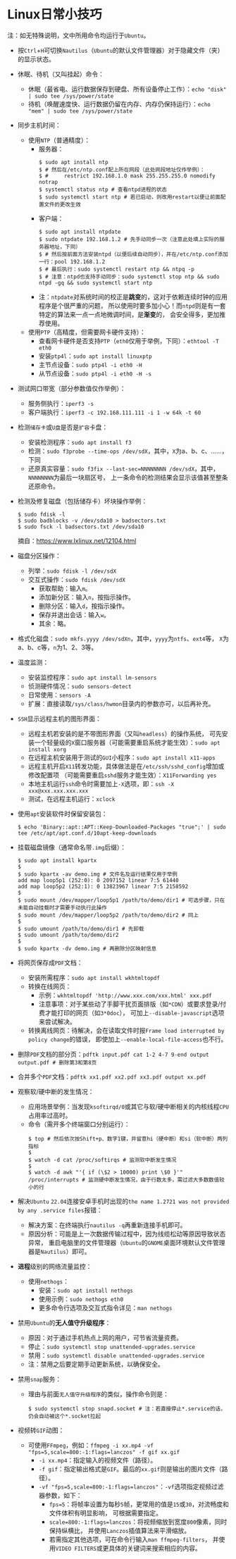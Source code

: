 <meta http-equiv="Content-Type" content="text/html; charset=utf-8" />
<base target="_blank" />

# Linux日常小技巧

注：如无特殊说明，文中所用命令均运行于`Ubuntu`。

* 按`Ctrl`+`H`可切换`Nautilus`（`Ubuntu`的默认文件管理器）对于隐藏文件（夹）的显示状态。

* 休眠、待机（又叫挂起）命令：
    * 休眠（最省电、运行数据保存到硬盘、所有设备停止工作）：`echo "disk" | sudo tee /sys/power/state`
    * 待机（唤醒速度快、运行数据仍留在内存、内存仍保持运行）：`echo "mem" | sudo tee /sys/power/state`

* 同步主机时间：
    * 使用`NTP`（普通精度）：
        * 服务器：
            ```
            $ sudo apt install ntp
            $ # 然后在/etc/ntp.conf配上所在网段（此处网段地址仅作举例）：
            $ #     restrict 192.168.1.0 mask 255.255.255.0 nomodify notrap
            $ systemctl status ntp # 查看ntpd进程的状态
            $ sudo systemctl start ntp # 若已启动，则改用restart以便让前面配置文件的更改生效
            ```
        * 客户端：
            ```
            $ sudo apt install ntpdate
            $ sudo ntpdate 192.168.1.2 # 先手动同步一次（注意此处填上实际的服务器地址，下同）
            $ # 然后按前面方法安装ntpd（以便后续自动同步），并在/etc/ntp.conf添加一行：pool 192.168.1.2
            $ # 最后执行：sudo systemctl restart ntp && ntpq -p
            $ # 注意：ntpd也支持手动同步：sudo systemctl stop ntp && sudo ntpd -gq && sudo systemctl start ntp
            ```
        * 注：`ntpdate`对系统时间的校正是**跳变**的，这对于依赖连续时钟的应用程序是个很严重的问题，
        所以使用时要多加小心！而`ntpd`则是有一套特定的算法来一点一点地微调时间，是**渐变**的，
        会安全得多，更加推荐使用。
    * 使用`PTP`（高精度，但需要网卡硬件支持）：
        * 查看网卡硬件是否支持`PTP`（`eth0`仅用于举例，下同）：`ethtool -T eth0`
        * 安装`ptp4l`：`sudo apt install linuxptp`
        * 主节点设备：`sudo ptp4l -i eth0 -H`
        * 从节点设备：`sudo ptp4l -i eth0 -H -s`

* 测试网口带宽（部分参数值仅作举例）：
    * 服务侧执行：`iperf3 -s`
    * 客户端执行：`iperf3 -c 192.168.111.111 -i 1 -w 64k -t 60`

* 检测`储存卡`或`U盘`是否是`扩容`卡盘：
    * 安装检测程序：`sudo apt install f3`
    * 检测：`sudo f3probe --time-ops /dev/sdX`，其中，`X`为a、b、c、……，下同
    * 还原真实容量：`sudo f3fix --last-sec=NNNNNNNN /dev/sdX`，其中，`NNNNNNNN`为最后一块扇区号，
    上一条命令的检测结果会显示该值甚至整条还原命令。

* 检测及修复磁盘（包括储存卡）坏块操作举例：
    ````
    $ sudo fdisk -l
    $ sudo badblocks -v /dev/sda10 > badsectors.txt
    $ sudo fsck -l badsectors.txt /dev/sda10
    ````
    摘自：https://www.lxlinux.net/12104.html

* 磁盘分区操作：
    * 列举：`sudo fdisk -l /dev/sdX`
    * 交互式操作：`sudo fdisk /dev/sdX`
        * 获取帮助：输入`m`。
        * 添加新分区：输入`n`，按指示操作。
        * 删除分区：输入`d`，按指示操作。
        * 保存并退出会话：输入`w`。
        * 其余：略。

* 格式化磁盘：`sudo mkfs.yyyy /dev/sdXn`，其中，`yyyy`为`ntfs`、`ext4`等，
`X`为a、b、c等，`n`为1、2、3等。

* 温度监测：
    * 安装监控程序：`sudo apt install lm-sensors`
    * 侦测硬件情况：`sudo sensors-detect`
    * 日常使用：`sensors -A`
    * 扩展：直接读取`/sys/class/hwmon`目录内的参数亦可，以后再补充。

* `SSH`显示远程主机的图形界面：
    * 远程主机若安装的是不带图形界面（又叫`headless`）的操作系统，
    可先安装一个轻量级的`X`窗口服务器（可能需要重启系统才能生效）：`sudo apt install xorg`
    * 在远程主机安装用于测试的`GUI`小程序：`sudo apt install x11-apps`
    * 远程主机开启`X11`转发功能，具体做法是在`/etc/ssh/sshd_config`增加或修改配置项
    （可能需要重启`sshd`服务才能生效）：`X11Forwarding yes`
    * 本地主机运行`ssh`命令时需要加上`-X`选项，即：`ssh -X xxx@xxx.xxx.xxx.xxx`
    * 测试，在远程主机运行：`xclock`

* 使用`apt`安装软件时保留安装包：
    ````
    $ echo 'Binary::apt::APT::Keep-Downloaded-Packages "true";' | sudo tee /etc/apt/apt.conf.d/10apt-keep-downloads
    ````

* 挂载磁盘镜像（通常命名带`.img`后缀）：
    ````
    $ sudo apt install kpartx
    $
    $ sudo kpartx -av demo.img # 文件名及运行结果仅用于举例
    add map loop5p1 (252:0): 0 2097152 linear 7:5 61440
    add map loop5p2 (252:1): 0 13823967 linear 7:5 2158592
    $
    $ sudo mount /dev/mapper/loop5p1 /path/to/demo/dir1 # 可选步骤，只在未能自动挂载时才需要手动执行此操作
    $ sudo mount /dev/mapper/loop5p2 /path/to/demo/dir2 # 同上
    $
    $ sudo umount /path/to/demo/dir1 # 先卸载
    $ sudo umount /path/to/demo/dir2
    $
    $ sudo kpartx -dv demo.img # 再删除分区映射信息
    ````

* 将网页保存成`PDF`文档：
    * 安装所需程序：`sudo apt install wkhtmltopdf`
    * 转换在线网页：
        * 示例：`wkhtmltopdf 'http://www.xxx.com/xxx.html' xxx.pdf`
        * 注意事项：对于某些动了手脚干扰页面排版（如`*CDN`）或要求登录/付费才能打印的网页（如`3*0doc`），
        可加上`--disable-javascript`选项来尝试解决。
    * 转换离线网页：待解决，会在读取文件时报`Frame load interrupted by policy change`的错误，
    即使加上`--enable-local-file-access`也不行。

* 删除`PDF`文档的部分页：`pdftk input.pdf cat 1-2 4-7 9-end output output.pdf # 删除第3和第8页`

* 合并多个`PDF`文档：`pdftk xx1.pdf xx2.pdf xx3.pdf output xx.pdf`

* 观察软/硬中断的发生情况：
    * 应用场景举例：当发现`ksoftirqd/0`或其它与软/硬中断相关的内核线程`CPU`占用率过高时。
    * 命令（需开多个终端窗口分别运行）：
        ````
        $ top # 然后依次按Shift+p、数字1键，并留意hi（硬中断）和si（软中断）两列指标
        $
        $ watch -d cat /proc/softirqs # 监测软中断发生情况
        $
        $ watch -d awk "'{ if (\$2 > 10000) print \$0 }'" /proc/interrupts # 监测硬中断发生情况，由于行数太多，需过滤大多数数值较小的行
        ````

* 解决`Ubuntu` `22.04`连接安卓手机时出现的`the name 1.2721 was not provided by any .service files`报错：
    * 解决方案：在终端执行`nautilus -q`再重新连接手机即可。
    * 原因分析：可能是上一次数据传输过程中，因为线缆松动等原因导致状态异常，
    重启电脑里的文件管理器（`Ubuntu`的`GNOME`桌面环境默认文件管理器是`Nautilus`）即可。

* **进程**级别的网络流量监控：
    * 使用`nethogs`：
        * 安装：`sudo apt install nethogs`
        * 使用示例：`sudo nethogs eth0`
        * 更多命令行选项及交互式指令详见：`man nethogs`

* 禁用`Ubuntu`的**无人值守升级程序**：
    * 原因：对于通过手机热点上网的用户，可节省流量资费。
    * 停止：`sudo systemctl stop unattended-upgrades.service`
    * 禁用：`sudo systemctl disable unattended-upgrades.service`
    * 注：禁用之后要定期手动更新系统，以确保安全。

* 禁用`snap`服务：
    * 理由与前面`无人值守升级程序`的类似，操作命令则是：
        ```
        $ sudo systemctl stop snapd.socket # 注：若直接停止*.service的话，仍会自动被这个*.socket拉起
        ```

* 视频转`GIF`动图：
    * 可使用`FFmpeg`，例如：`ffmpeg -i xx.mp4 -vf "fps=5,scale=800:-1:flags=lanczos" -f gif xx.gif`
        * `-i xx.mp4`：指定输入的视频文件（路径）。
        * `-f gif`：指定输出格式是`GIF`。最后的`xx.gif`则是输出的图片文件（路径）。
        * `-vf "fps=5,scale=800:-1:flags=lanczos"`：`-vf`选项指定视频过滤器参数，如下：
            * `fps=5`：将帧率设置为每秒`5`帧，更常用的值是`15`或`30`，对流畅度和文件体积有明显影响，
            可根据需要指定。
            * `scale=800:-1:flags=lanczos`：将视频缩放到宽度`800`像素，同时保持纵横比，
            并使用`Lanczos`插值算法来平滑缩放。
            * 若需指定其他选项，可在命令行输入`man ffmpeg-filters`，
            并使用`VIDEO FILTERS`或更具体的关键词来搜索相应的内容。


